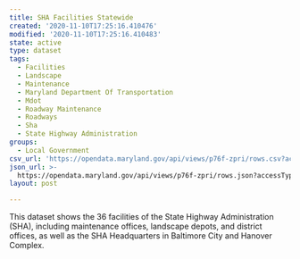 ```yaml
---
title: SHA Facilities Statewide
created: '2020-11-10T17:25:16.410476'
modified: '2020-11-10T17:25:16.410483'
state: active
type: dataset
tags:
  - Facilities
  - Landscape
  - Maintenance
  - Maryland Department Of Transportation
  - Mdot
  - Roadway Maintenance
  - Roadways
  - Sha
  - State Highway Administration
groups:
  - Local Government
csv_url: 'https://opendata.maryland.gov/api/views/p76f-zpri/rows.csv?accessType=DOWNLOAD'
json_url: >-
  https://opendata.maryland.gov/api/views/p76f-zpri/rows.json?accessType=DOWNLOAD
layout: post

---
```

This dataset shows the 36 facilities of the State Highway Administration (SHA), including maintenance offices, landscape depots, and district offices, as well as the SHA Headquarters in Baltimore City and Hanover Complex.

